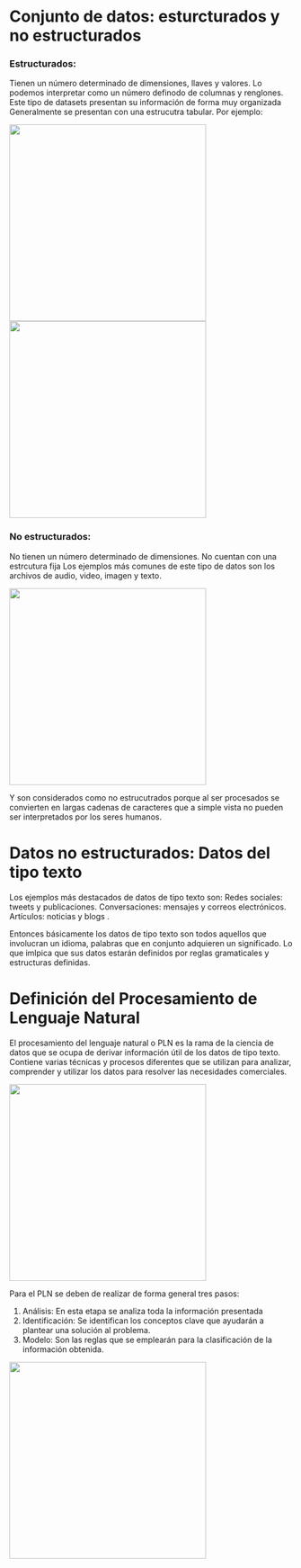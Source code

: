# Conjunto de datos: esturcturados y no estructurados
### Estructurados:
Tienen un número determinado de dimensiones, llaves y valores. Lo podemos interpretar como un número definodo de columnas y renglones. 
Este tipo de datasets presentan su información de forma muy organizada
Generalmente se presentan con una estrucutra tabular.
Por ejemplo:

<img src="./img/structured_dataset_1.PNG" width=350px>
<img src="./img/structured_dataset_2.PNG" width=350px>

### No estructurados:
No tienen un número determinado de dimensiones.
No cuentan con una estrcutura fija
Los ejemplos más comunes de este tipo de datos son los archivos de audio, video, imagen y texto.

<img src="./img/no_structured_dataset_1.PNG" width=350px>

Y son considerados como no estrucutrados porque al ser procesados se convierten en largas cadenas de caracteres que a simple vista no pueden ser interpretados por los seres humanos.

# Datos no estructurados: Datos del tipo texto
Los ejemplos más destacados de datos de tipo texto son:
Redes sociales: tweets y publicaciones.
Conversaciones: mensajes y correos electrónicos.
Artículos: noticias y blogs .

Entonces básicamente los datos de tipo texto son todos aquellos que involucran un idioma, palabras que en conjunto adquieren un significado. Lo que imlpica que sus datos estarán definidos por reglas gramaticales y estructuras definidas.

# Definición del Procesamiento de Lenguaje Natural
El procesamiento del lenguaje natural o PLN es la rama de la ciencia de datos que se ocupa de derivar información útil de los datos de tipo texto. Contiene varias técnicas y procesos diferentes que se utilizan para analizar, comprender y utilizar los datos para resolver las necesidades comerciales.

<img src="./img/npl.PNG" width=350px>

Para el PLN se deben de realizar de forma general tres pasos:
1. Análisis: En esta etapa se analiza toda la información presentada
2. Identificación: Se identifican los conceptos clave que ayudarán a plantear una solución al problema.
3. Modelo: Son las reglas que se emplearán para la clasificación de la información obtenida.

<img src="./img/ejemplo_pln_1.PNG" width=350px>
